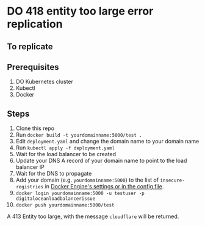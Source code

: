 # DO 418 entity too large error replication

## To replicate

## Prerequisites

1. DO Kubernetes cluster
1. Kubectl
1. Docker

## Steps

1. Clone this repo
1. Run `docker build -t yourdomainname:5000/test .`
1. Edit `deployment.yaml` and change the domain name to your domain name
1. Run `kubectl apply -f deployment.yaml`
1. Wait for the load balancer to be created
1. Update your DNS A record of your domain name to point to the load balancer IP
1. Wait for the DNS to propagate
1. Add your domain (e.g. `yourdomainname:5000`) to the list of `insecure-registries` in [Docker Engine's settings or in the config file](https://stackoverflow.com/a/43482179).
1. `docker login yourdomainname:5000 -u testuser -p digitaloceanloadbalancerissue` <!-- FIXME or do we need to use crane? -->
1. `docker push yourdomainname:5000/test` <!-- FIXME or do we need to use crane? -->

A 413 Entity too large, with the message `cloudflare` will be returned.
